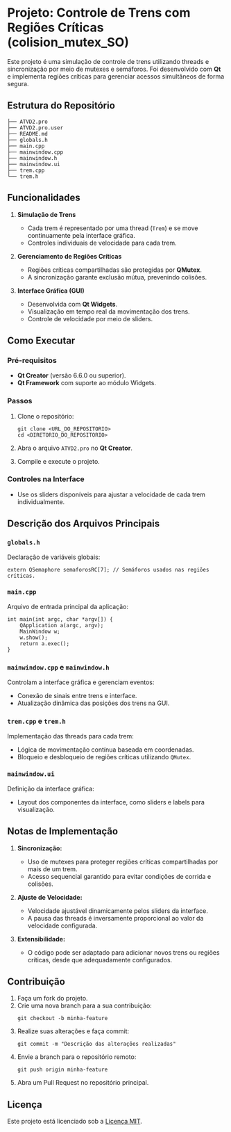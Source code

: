 # Projeto: Controle de Trens com Regiões Críticas (colision_mutex_SO)

Este projeto é uma simulação de controle de trens utilizando threads e sincronização por meio de mutexes e semáforos. Foi desenvolvido com **Qt** e implementa regiões críticas para gerenciar acessos simultâneos de forma segura.

## Estrutura do Repositório

```
├── ATVD2.pro
├── ATVD2.pro.user
├── README.md
├── globals.h
├── main.cpp
├── mainwindow.cpp
├── mainwindow.h
├── mainwindow.ui
├── trem.cpp
└── trem.h
```

## Funcionalidades

1. **Simulação de Trens**
   - Cada trem é representado por uma thread (`Trem`) e se move continuamente pela interface gráfica.
   - Controles individuais de velocidade para cada trem.

2. **Gerenciamento de Regiões Críticas**
   - Regiões críticas compartilhadas são protegidas por **QMutex**.
   - A sincronização garante exclusão mútua, prevenindo colisões.

3. **Interface Gráfica (GUI)**
   - Desenvolvida com **Qt Widgets**.
   - Visualização em tempo real da movimentação dos trens.
   - Controle de velocidade por meio de sliders.

## Como Executar

### Pré-requisitos
- **Qt Creator** (versão 6.6.0 ou superior).
- **Qt Framework** com suporte ao módulo Widgets.

### Passos
1. Clone o repositório:
   ```
   git clone <URL_DO_REPOSITORIO>
   cd <DIRETORIO_DO_REPOSITORIO>
   ```

2. Abra o arquivo `ATVD2.pro` no **Qt Creator**.

3. Compile e execute o projeto.

### Controles na Interface
- Use os sliders disponíveis para ajustar a velocidade de cada trem individualmente.

## Descrição dos Arquivos Principais

### `globals.h`
Declaração de variáveis globais:
```
extern QSemaphore semaforosRC[7]; // Semáforos usados nas regiões críticas.
```

### `main.cpp`
Arquivo de entrada principal da aplicação:
```
int main(int argc, char *argv[]) {
    QApplication a(argc, argv);
    MainWindow w;
    w.show();
    return a.exec();
}
```

### `mainwindow.cpp` e `mainwindow.h`
Controlam a interface gráfica e gerenciam eventos:
- Conexão de sinais entre trens e interface.
- Atualização dinâmica das posições dos trens na GUI.

### `trem.cpp` e `trem.h`
Implementação das threads para cada trem:
- Lógica de movimentação contínua baseada em coordenadas.
- Bloqueio e desbloqueio de regiões críticas utilizando `QMutex`.

### `mainwindow.ui`
Definição da interface gráfica:
- Layout dos componentes da interface, como sliders e labels para visualização.

## Notas de Implementação

1. **Sincronização:**
   - Uso de mutexes para proteger regiões críticas compartilhadas por mais de um trem.
   - Acesso sequencial garantido para evitar condições de corrida e colisões.

2. **Ajuste de Velocidade:**
   - Velocidade ajustável dinamicamente pelos sliders da interface.
   - A pausa das threads é inversamente proporcional ao valor da velocidade configurada.

3. **Extensibilidade:**
   - O código pode ser adaptado para adicionar novos trens ou regiões críticas, desde que adequadamente configurados.

## Contribuição

1. Faça um fork do projeto.
2. Crie uma nova branch para a sua contribuição:
   ```
   git checkout -b minha-feature
   ```
3. Realize suas alterações e faça commit:
   ```
   git commit -m "Descrição das alterações realizadas"
   ```
4. Envie a branch para o repositório remoto:
   ```
   git push origin minha-feature
   ```
5. Abra um Pull Request no repositório principal.

## Licença

Este projeto está licenciado sob a [Licença MIT](LICENSE).
